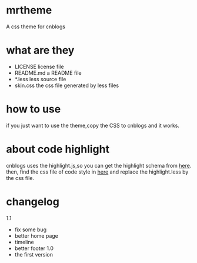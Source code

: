 # mrtheme
A css theme for cnblogs
# what are they
- LICENSE license file
- README.md a README file
- \*.less less source file
- skin.css the css file generated by less files
# how to use
if you just want to use the theme,copy the CSS to cnblogs and it works.
# about code highlight
cnblogs uses the highlight.js,so you can get the highlight schema from [here](https://highlightjs.org/static/demo/).
then, find the css file of code style in [here](https://github.com/isagalaev/highlight.js/tree/master/src/styles) and replace the highlight.less by the css file.
# changelog
1.1
- fix some bug
- better home page
- timeline
- better footer
1.0
- the first version
